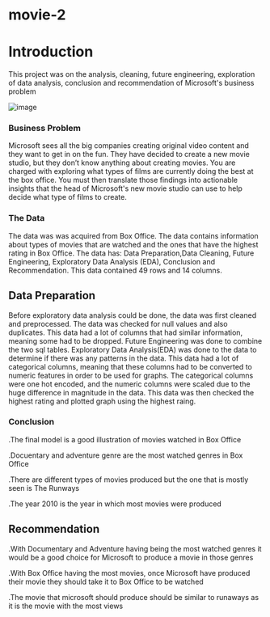 # movie-2
# Introduction
This project was on  the analysis, cleaning, future engineering, exploration of data analysis, conclusion and recommendation of Microsoft's business problem



![image](https://user-images.githubusercontent.com/116766865/202934010-7a998cf6-e5ba-43ab-83e9-cf8eb6996a8e.png)


### Business Problem

Microsoft sees all the big companies creating original video content and they want to get in on the fun. They have decided to create a new movie studio, but they don’t know anything about creating movies. You are charged with exploring what types of films are currently doing the best at the box office. You must then translate those findings into actionable insights that the head of Microsoft's new movie studio can use to help decide what type of films to create.

### The Data
The data was was acquired from Box Office. The data contains information about types of movies that are watched and the ones that have the highest rating in Box Office. The data has: Data Preparation,Data Cleaning, Future Engineering, Exploratory Data Analysis (EDA), Conclusion and Recommendation. This data contained 49 rows and 14 columns.

## Data Preparation
Before exploratory data analysis could be done, the data was first cleaned and preprocessed. The data was checked for null values and also duplicates. This data had a lot of columns that had similar information, meaning some had to be dropped. Future Engineering was done to combine the two sql tables. Exploratory Data Analysis(EDA) was done to the data to determine if there was any patterns in the data. This data had a lot of categorical columns, meaning that these columns had to be converted to numeric features in order to be used for graphs. The categorical columns were one hot encoded, and the numeric columns were scaled due to the huge difference in magnitude in the data. This data was then checked the highest rating and plotted graph using the highest raing.


### Conclusion
.The final model is a good illustration of movies watched in Box Office

.Docuentary and adventure genre are the most watched genres in Box Office

.There are different types of movies produced but the one that is mostly seen is The Runways 

.The year 2010 is the year in which most movies were produced


## Recommendation
.With Documentary and Adventure having being the most watched genres it would be a good choice for Microsoft to produce a movie in those genres

.With Box Office having the most movies, once Microsoft have produced their movie they should take it to Box Office to be watched

.The movie that microsoft should produce should be similar to runaways as it is the movie with the most views
